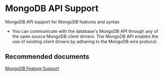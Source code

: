 <properties
	pageTitle="MongoDB feature support"
	description="MongoDB feature support"
	service="microsoft.documentdb"
	resource="databaseAccounts"
	authors="bharathsreenivas"
	displayOrder="5"
	selfHelpType="resource"
	supportTopicIds="32597565"
	resourceTags=""
	productPesIds=""
	cloudEnvironments="public"
/>

# MongoDB API Support

MongoDB API support for MongoDB features and syntax

* You can communicate with the database's MongoDB API through any of the open source MongoDB client drivers. The MongoDB API enables the use of existing client drivers by adhering to the MongoDB wire protocol.

## **Recommended documents**
[MongoDB Feature Support](https://docs.microsoft.com/en-us/azure/cosmos-db/mongodb-feature-support)

